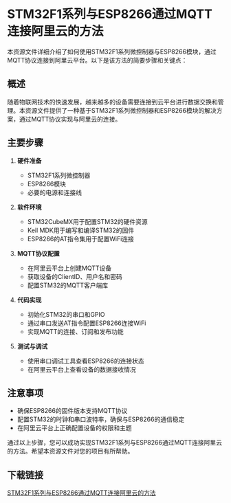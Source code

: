 # STM32F1系列与ESP8266通过MQTT连接阿里云的方法

本资源文件详细介绍了如何使用STM32F1系列微控制器与ESP8266模块，通过MQTT协议连接到阿里云平台。以下是该方法的简要步骤和关键点：

## 概述

随着物联网技术的快速发展，越来越多的设备需要连接到云平台进行数据交换和管理。本资源文件提供了一种基于STM32F1系列微控制器和ESP8266模块的解决方案，通过MQTT协议实现与阿里云的连接。

## 主要步骤

1. **硬件准备**
   - STM32F1系列微控制器
   - ESP8266模块
   - 必要的电源和连接线

2. **软件环境**
   - STM32CubeMX用于配置STM32的硬件资源
   - Keil MDK用于编写和编译STM32的固件
   - ESP8266的AT指令集用于配置WiFi连接

3. **MQTT协议配置**
   - 在阿里云平台上创建MQTT设备
   - 获取设备的ClientID、用户名和密码
   - 配置STM32的MQTT客户端库

4. **代码实现**
   - 初始化STM32的串口和GPIO
   - 通过串口发送AT指令配置ESP8266连接WiFi
   - 实现MQTT的连接、订阅和发布功能

5. **测试与调试**
   - 使用串口调试工具查看ESP8266的连接状态
   - 在阿里云平台上查看设备的数据接收情况

## 注意事项

- 确保ESP8266的固件版本支持MQTT协议
- 配置STM32的时钟和串口波特率，确保与ESP8266的通信稳定
- 在阿里云平台上正确配置设备的权限和主题

通过以上步骤，您可以成功实现STM32F1系列与ESP8266通过MQTT连接阿里云的方法。希望本资源文件对您的项目有所帮助。

## 下载链接

[STM32F1系列与ESP8266通过MQTT连接阿里云的方法](https://pan.quark.cn/s/5efc6d992502)